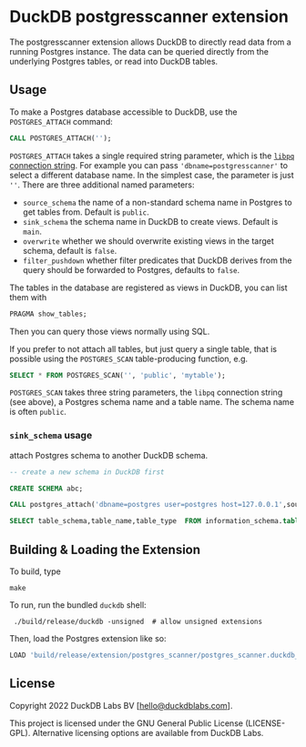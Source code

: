 # DuckDB postgresscanner extension

The postgresscanner extension allows DuckDB to directly read data from a running Postgres instance. The data can be queried directly from the underlying Postgres tables, or read into DuckDB tables.

## Usage

To make a Postgres database accessible to DuckDB, use the `POSTGRES_ATTACH` command:
```SQL
CALL POSTGRES_ATTACH('');
```
`POSTGRES_ATTACH` takes a single required string parameter, which is the [`libpq` connection string](https://www.postgresql.org/docs/current/libpq-connect.html#LIBPQ-CONNSTRING). For example you can pass `'dbname=postgresscanner'` to select a different database name. In the simplest case, the parameter is just `''`. There are three additional named parameters:
 * `source_schema` the name of a non-standard schema name in Postgres to get tables from. Default is `public`.
 * `sink_schema` the schema name in DuckDB to create views. Default is `main`.
 * `overwrite` whether we should overwrite existing views in the target schema, default is `false`.
* `filter_pushdown` whether filter predicates that DuckDB derives from the query should be forwarded to Postgres, defaults to `false`.


The tables in the database are registered as views in DuckDB, you can list them with
```SQL
PRAGMA show_tables;
```
Then you can query those views normally using SQL.

If you prefer to not attach all tables, but just query a single table, that is possible using the `POSTGRES_SCAN` table-producing function, e.g.

```SQL
SELECT * FROM POSTGRES_SCAN('', 'public', 'mytable');
```

`POSTGRES_SCAN` takes three string parameters, the `libpq` connection string (see above), a Postgres schema name and a table name. The schema name is often `public`.

### `sink_schema` usage

attach Postgres schema to another DuckDB schema.

```SQL
-- create a new schema in DuckDB first

CREATE SCHEMA abc;

CALL postgres_attach('dbname=postgres user=postgres host=127.0.0.1',source_schema='public' , sink_schema='abc');

SELECT table_schema,table_name,table_type  FROM information_schema.tables;
```


## Building & Loading the Extension

To build, type 
```
make
```

To run, run the bundled `duckdb` shell:
```
 ./build/release/duckdb -unsigned  # allow unsigned extensions
```

Then, load the Postgres extension like so:
```SQL
LOAD 'build/release/extension/postgres_scanner/postgres_scanner.duckdb_extension';
```


## License

Copyright 2022 DuckDB Labs BV [hello@duckdblabs.com].

This project is licensed under the GNU General Public License (LICENSE-GPL). Alternative licensing options are available from DuckDB Labs.
